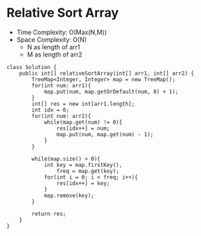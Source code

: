 # Relative Sort Array

- Time Complexity: O(Max(N,M))
- Space Complexity: O(N)
  - N as length of arr1
  - M as length of arr2

```
class Solution {
    public int[] relativeSortArray(int[] arr1, int[] arr2) {
        TreeMap<Integer, Integer> map = new TreeMap();
        for(int num: arr1){
            map.put(num, map.getOrDefault(num, 0) + 1);
        }
        int[] res = new int[arr1.length];
        int idx = 0;
        for(int num: arr2){
            while(map.get(num) != 0){
                res[idx++] = num;
                map.put(num, map.get(num) - 1);
            }
        }

        while(map.size() > 0){
            int key = map.firstKey(),
                freq = map.get(key);
            for(int i = 0; i < freq; i++){
                res[idx++] = key;
            }
            map.remove(key);
        }

        return res;
    }
}
```
